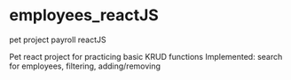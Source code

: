# employees_reactJS
pet project payroll  reactJS

Pet react project for practicing basic KRUD functions
Implemented: search for employees, filtering, adding/removing
